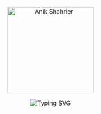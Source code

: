 <p align="center">
  <a href="https://github.com/AnikShahrier">
   <img src="https://raw.githubusercontent.com/AnikShahrier/profileimage/main/circular_image.svg" alt="Anik Shahrier" width="200" />

  </a>
</p>

<p align="center">
  <a href="https://git.io/typing-svg">
    <img src="https://readme-typing-svg.demolab.com?font=Fira+Code&pause=1000&color=F70000&background=FFFFFF00&center=true&vCenter=true&width=435&lines=Always+learning+new+things;Full+Stack+web+developer;Experienced+UI+%2F+UX+designer;Currently+working+at+Softvence+Agency" alt="Typing SVG" />
  </a>
</p>
